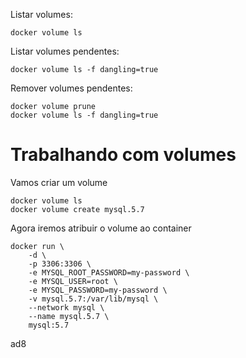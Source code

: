 Listar volumes:<br>
```
docker volume ls
```
Listar volumes pendentes:<br>
```
docker volume ls -f dangling=true
```
Remover volumes pendentes:<br>

```
docker volume prune
docker volume ls -f dangling=true
```
# Trabalhando com volumes

Vamos criar um volume<br>
```
docker volume ls
docker volume create mysql.5.7
```

Agora iremos atribuir o volume ao container<br>
```
docker run \
    -d \
    -p 3306:3306 \
    -e MYSQL_ROOT_PASSWORD=my-password \
    -e MYSQL_USER=root \
    -e MYSQL_PASSWORD=my-password \
    -v mysql.5.7:/var/lib/mysql \
    --network mysql \
    --name mysql.5.7 \
    mysql:5.7
```

ad8
